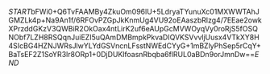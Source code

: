 $START$bFWi0+Q6TvFAAMBy4ZkuOm096lU+5LdryaTYunuXc01MXWWTAhJGMZLk4p+Na9An1f/6RFOvPZGpJkKnmUg4VU92oEAaszbRlzg4/7EEae2owkXPrzddGKzV3QWBiR2OkOax4ntLirK2uf6eAUpGcMVWOyqVy0roRjS5fOSQNObf7LZH8RSQqnJuiEZI5uQAmDMBmpkPkvaDIQVKSVvvljUusx4VTkXY8H4SIcBG4HZNJWRsJlwYLYdGSVncnLFsstNWEdCYyG+1mBZlyPhSep5rCqY+BaTsEF2Z1SoYR3lr8ORp1+0DjDUKlfoasnRbqba6flRUL0aBDn9orJmnDw==$END$